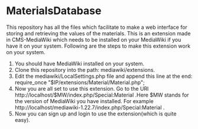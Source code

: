 MaterialsDatabase
=================

This repository has all the files which facilitate to make a web interface for storing and retrieving the values of the materials. This is an extension made in CMS-MediaWiki which needs to be installed on your MediaWiki if you have it on your system. Following are the steps to make this extension work on your system.

1. You should have MediaWiki installed on your system.
2. Clone this repository into the path: mediawiki/extensions.
3. Edit the mediawiki/LocalSettings.php file and append this line at the end: require_once "$IP/extensions/Material/Material.php";
4. Now you are all set to use this extension. Go to the URl http://localhost/$MW/index.php/Special:Material .Here $MW stands for the version of MediaWiki you have installed. For example http://localhost/mediawiki-1.22.7/index.php/Special:Material .
5. Now you can sign up and login to use the extension(which is quite easy).

